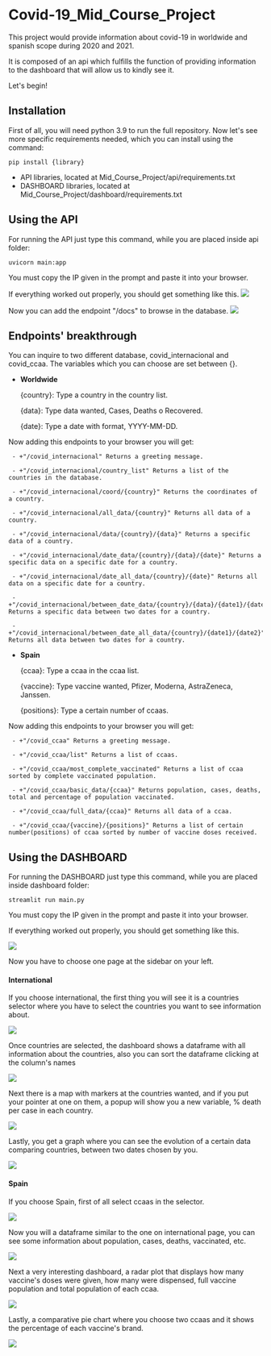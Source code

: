 # Covid-19_Mid_Course_Project
This project would provide information about covid-19 in worldwide and spanish scope during 2020 and 2021.

It is composed of an api which fulfills the function of providing information to the dashboard that will allow us to kindly see it.

Let's begin!

## Installation

First of all, you will need python 3.9 to run the full repository. Now let's see more specific requirements needed, which you can install using the command:
``` shell
pip install {library}
```

- API libraries, located at Mid_Course_Project/api/requirements.txt
- DASHBOARD libraries, located at Mid_Course_Project/dashboard/requirements.txt

## Using the API

For running the API just type this command, while you are placed inside api folder:

``` shell
uvicorn main:app
```

You must copy the IP given in the prompt and paste it into your browser.

If everything worked out properly, you should get something like this.
![](images/entrar_api.PNG)

Now you can add the endpoint "/docs" to browse in the database.
![](images/api_docs.PNG)

## Endpoints' breakthrough
You can inquire to two different database, covid_internacional and covid_ccaa. The variables which you can choose are set between {}.

- **Worldwide**

     {country}: Type a country in the country list.

     {data}: Type data wanted, Cases, Deaths o Recovered.

     {date}: Type a date with format, YYYY-MM-DD.

Now adding this endpoints to your browser you will get:

     - +"/covid_internacional" Returns a greeting message.

     - +"/covid_internacional/country_list" Returns a list of the countries in the database.

     - +"/covid_internacional/coord/{country}" Returns the coordinates of a country.

     - +"/covid_internacional/all_data/{country}" Returns all data of a country.

     - +"/covid_internacional/data/{country}/{data}" Returns a specific data of a country.

     - +"/covid_internacional/date_data/{country}/{data}/{date}" Returns a specific data on a specific date for a country.

     - +"/covid_internacional/date_all_data/{country}/{date}" Returns all data on a specific date for a country.

     - +"/covid_internacional/between_date_data/{country}/{data}/{date1}/{date2}" Returns a specific data between two dates for a country.

     - +"/covid_internacional/between_date_all_data/{country}/{date1}/{date2}" Returns all data between two dates for a country.


- **Spain**

     {ccaa}: Type a ccaa in the ccaa list.

     {vaccine}: Type vaccine wanted, Pfizer, Moderna, AstraZeneca, Janssen.

     {positions}: Type a certain number of ccaas.

Now adding this endpoints to your browser you will get:

     - +"/covid_ccaa" Returns a greeting message.

     - +"/covid_ccaa/list" Returns a list of ccaas.

     - +"/covid_ccaa/most_complete_vaccinated" Returns a list of ccaa sorted by complete vaccinated population.

     - +"/covid_ccaa/basic_data/{ccaa}" Returns population, cases, deaths, total and percentage of population vaccinated.

     - +"/covid_ccaa/full_data/{ccaa}" Returns all data of a ccaa.

     - +"/covid_ccaa/{vaccine}/{positions}" Returns a list of certain number(positions) of ccaa sorted by number of vaccine doses received.

## Using the DASHBOARD

For running the DASHBOARD just type this command, while you are placed inside dashboard folder:

``` shell
streamlit run main.py
```

You must copy the IP given in the prompt and paste it into your browser.

If everything worked out properly, you should get something like this.

![](images/entrar_dash.PNG)

Now you have to choose one page at the sidebar on your left.

#### International

If you choose international, the first thing you will see it is a countries selector where you have to select the countries you want to see information about.

![](images/select_countries.PNG)

Once countries are selected, the dashboard shows a dataframe with all information about the countries, also you can sort the dataframe clicking at the column's names

![](images/tabla_countries.PNG)

Next there is a map with markers at the countries wanted, and if you put your pointer at one on them, a popup will show you a new variable, % death per case in each country.

![](images/mapa_countries.PNG)

Lastly, you get a graph where you can see the evolution of a certain data comparing countries, between two dates chosen by you.

![](images/graph_countries.PNG)

#### Spain

If you choose Spain, first of all select ccaas in the selector.

![](images/select_ccaa.PNG)

Now you will a dataframe similar to the one on international page, you can see some information about population, cases, deaths, vaccinated, etc.

![](images/tabla_ccaa.PNG)

Next a very interesting dashboard, a radar plot that displays how many vaccine's doses were given, how many were dispensed, full vaccine population and total population of each ccaa.

![](images/radar_plot.PNG)

Lastly, a comparative pie chart where you choose two ccaas and it shows the percentage of each vaccine's brand.

![](images/piechart_ccaa.PNG)
